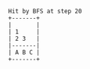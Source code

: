     Hit by BFS at step 20
    +-------+
    |       |
    | 1     |
    | 2 3   |
    |-------|
    | A B C |
    +-------+